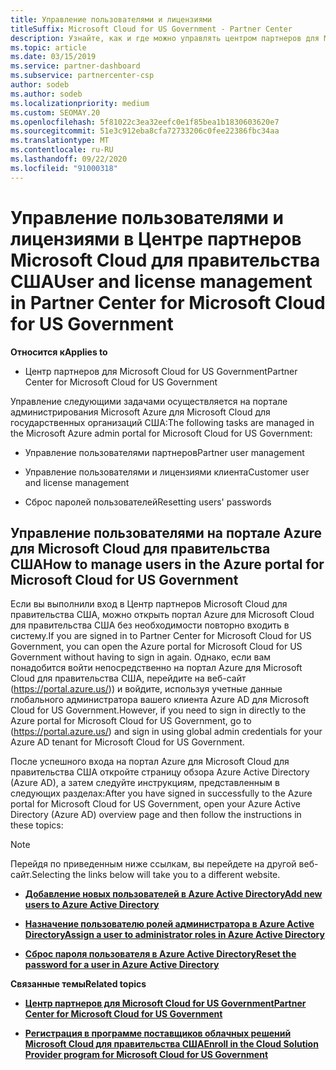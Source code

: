 ```yaml
---
title: Управление пользователями и лицензиями
titleSuffix: Microsoft Cloud for US Government - Partner Center
description: Узнайте, как и где можно управлять центром партнеров для Microsoft Cloud для партнеров США, клиентов и лицензий, а также для сброса паролей.
ms.topic: article
ms.date: 03/15/2019
ms.service: partner-dashboard
ms.subservice: partnercenter-csp
author: sodeb
ms.author: sodeb
ms.localizationpriority: medium
ms.custom: SEOMAY.20
ms.openlocfilehash: 5f81022c3ea32eefc0e1f85bea1b1830603620e7
ms.sourcegitcommit: 51e3c912eba8cfa72733206c0fee22386fbc34aa
ms.translationtype: MT
ms.contentlocale: ru-RU
ms.lasthandoff: 09/22/2020
ms.locfileid: "91000318"
---
```

# <a name="user-and-license-management-in-partner-center-for-microsoft-cloud-for-us-government"></a><span data-ttu-id="5ffee-103">Управление пользователями и лицензиями в Центре партнеров Microsoft Cloud для правительства США</span><span class="sxs-lookup"><span data-stu-id="5ffee-103">User and license management in Partner Center for Microsoft Cloud for US Government</span></span>

<span data-ttu-id="5ffee-104">**Относится к**</span><span class="sxs-lookup"><span data-stu-id="5ffee-104">**Applies to**</span></span>

- <span data-ttu-id="5ffee-105">Центр партнеров для Microsoft Cloud for US Government</span><span class="sxs-lookup"><span data-stu-id="5ffee-105">Partner Center for Microsoft Cloud for US Government</span></span>

<span data-ttu-id="5ffee-106">Управление следующими задачами осуществляется на портале администрирования Microsoft Azure для Microsoft Cloud для государственных организаций США:</span><span class="sxs-lookup"><span data-stu-id="5ffee-106">The following tasks are managed in the Microsoft Azure admin portal for Microsoft Cloud for US Government:</span></span>

- <span data-ttu-id="5ffee-107">Управление пользователями партнеров</span><span class="sxs-lookup"><span data-stu-id="5ffee-107">Partner user management</span></span>

- <span data-ttu-id="5ffee-108">Управление пользователями и лицензиями клиента</span><span class="sxs-lookup"><span data-stu-id="5ffee-108">Customer user and license management</span></span>

- <span data-ttu-id="5ffee-109">Сброс паролей пользователей</span><span class="sxs-lookup"><span data-stu-id="5ffee-109">Resetting users' passwords</span></span>


## <a name="how-to-manage-users-in-the-azure-portal-for-microsoft-cloud-for-us-government"></a><span data-ttu-id="5ffee-110">Управление пользователями на портале Azure для Microsoft Cloud для правительства США</span><span class="sxs-lookup"><span data-stu-id="5ffee-110">How to manage users in the Azure portal for Microsoft Cloud for US Government</span></span>

<span data-ttu-id="5ffee-111">Если вы выполнили вход в Центр партнеров Microsoft Cloud для правительства США, можно открыть портал Azure для Microsoft Cloud для правительства США без необходимости повторно входить в систему.</span><span class="sxs-lookup"><span data-stu-id="5ffee-111">If you are signed in to Partner Center for Microsoft Cloud for US Government, you can open the Azure portal for Microsoft Cloud for US Government without having to sign in again.</span></span> <span data-ttu-id="5ffee-112">Однако, если вам понадобится войти непосредственно на портал Azure для Microsoft Cloud для правительства США, перейдите на веб-сайт (https://portal.azure.us/)) и войдите, используя учетные данные глобального администратора вашего клиента Azure AD для Microsoft Cloud for US Government.</span><span class="sxs-lookup"><span data-stu-id="5ffee-112">However, if you need to sign in directly to the Azure portal for Microsoft Cloud for US Government, go to (https://portal.azure.us/) and sign in using global admin credentials for your Azure AD tenant for Microsoft Cloud for US Government.</span></span>

<span data-ttu-id="5ffee-113">После успешного входа на портал Azure для Microsoft Cloud для правительства США откройте страницу обзора Azure Active Directory (Azure AD), а затем следуйте инструкциям, представленным в следующих разделах:</span><span class="sxs-lookup"><span data-stu-id="5ffee-113">After you have signed in successfully to the Azure portal for Microsoft Cloud for US Government, open your Azure Active Directory (Azure AD) overview page and then follow the instructions in these topics:</span></span>

> [!NOTE]  
> <span data-ttu-id="5ffee-114">Перейдя по приведенным ниже ссылкам, вы перейдете на другой веб-сайт.</span><span class="sxs-lookup"><span data-stu-id="5ffee-114">Selecting the links below will take you to a different website.</span></span> 

-  [<span data-ttu-id="5ffee-115">**Добавление новых пользователей в Azure Active Directory**</span><span class="sxs-lookup"><span data-stu-id="5ffee-115">**Add new users to Azure Active Directory**</span></span>](/azure/active-directory/active-directory-users-create-azure-portal)

-  [<span data-ttu-id="5ffee-116">**Назначение пользователю ролей администратора в Azure Active Directory**</span><span class="sxs-lookup"><span data-stu-id="5ffee-116">**Assign a user to administrator roles in Azure Active Directory**</span></span>](/azure/active-directory/active-directory-users-assign-role-azure-portal)

-  [<span data-ttu-id="5ffee-117">**Сброс пароля пользователя в Azure Active Directory**</span><span class="sxs-lookup"><span data-stu-id="5ffee-117">**Reset the password for a user in Azure Active Directory**</span></span>](/azure/active-directory/active-directory-users-reset-password-azure-portal)

<span data-ttu-id="5ffee-118">**Связанные темы**</span><span class="sxs-lookup"><span data-stu-id="5ffee-118">**Related topics**</span></span>

-  [<span data-ttu-id="5ffee-119">**Центр партнеров для Microsoft Cloud for US Government**</span><span class="sxs-lookup"><span data-stu-id="5ffee-119">**Partner Center for Microsoft Cloud for US Government**</span></span>](partner-center-for-microsoft-us-govt-cloud.md)

-  [<span data-ttu-id="5ffee-120">**Регистрация в программе поставщиков облачных решений Microsoft Cloud для правительства США**</span><span class="sxs-lookup"><span data-stu-id="5ffee-120">**Enroll in the Cloud Solution Provider program for Microsoft Cloud for US Government**</span></span>](enroll-in-csp-for-microsoft-us-govt-cloud.md)
